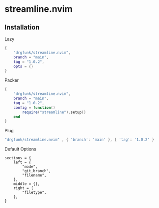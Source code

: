 # streamline.nvim
## Installation 

Lazy
```lua
{
    "drgfunk/streamline.nvim", 
	branch = "main",
	tag = "1.0.2",
    opts = {}
}
```

Packer
```lua
{
    "drgfunk/streamline.nvim", 
	branch = "main",
	tag = "1.0.2",
    config = function()
        require("streamline").setup() 
    end
}
```

Plug
```lua
"drgfunk/streamline.nvim" , { 'branch': 'main' }, { 'tag': '1.0.2' }
```

Default Options
```
sections = {
	left = {
		"mode",
		"git_branch",
		"filename",
	},
	middle = {},
	right = {
		"filetype",
	},
}
```
